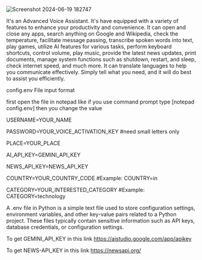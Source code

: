 
![Screenshot 2024-06-19 182747](https://github.com/whitehatboy005/Jarvis/assets/147156726/f2f1008d-40ef-4b95-a75a-5ebe8c1e54eb)

It's an Advanced Voice Assistant. It's have equipped with a variety of features to enhance your productivity and convenience. It can open and close any apps, search anything on Google and Wikipedia, check the temperature, facilitate message passing, transcribe spoken words into text, play games, utilize AI features for various tasks, perform keyboard shortcuts, control volume, play music, provide the latest news updates, print documents, manage system functions such as shutdown, restart, and sleep, check internet speed, and much more. It can translate languages to help you communicate effectively. Simply tell what you need, and it will do best to assist you efficiently.

config.env File input format

first open the file in notepad like if you use command prompt type [notepad config.env] then you change the value

USERNAME=YOUR_NAME

PASSWORD=YOUR_VOICE_ACTIVATION_KEY #need small letters only

PLACE=YOUR_PLACE

AI_API_KEY=GEMINI_API_KEY

NEWS_API_KEY=NEWS_API_KEY

COUNTRY=YOUR_COUNTRY_CODE #Example: COUNTRY=in

CATEGORY=YOUR_INTERESTED_CATEGORY #Example: CATEGORY=technology 

A .env file in Python is a simple text file used to store configuration settings, environment variables, and other key-value pairs related to a Python project. These files typically contain sensitive information such as API keys, database credentials, or configuration settings.

To get GEMINI_API_KEY in this link https://aistudio.google.com/app/apikey

To get NEWS-API_KEY in this link https://newsapi.org/

